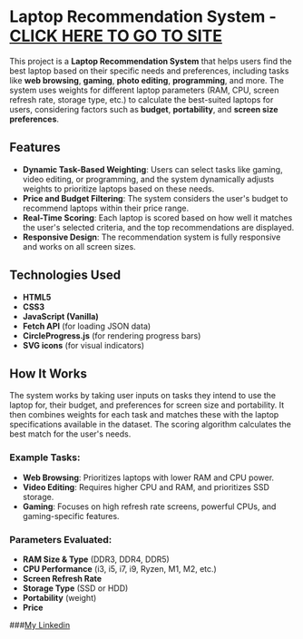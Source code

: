 # Laptop Recommendation System - [CLICK HERE TO GO TO SITE](toplaptop.net)

This project is a **Laptop Recommendation System** that helps users find the best laptop based on their specific needs and preferences, including tasks like **web browsing**, **gaming**, **photo editing**, **programming**, and more. The system uses weights for different laptop parameters (RAM, CPU, screen refresh rate, storage type, etc.) to calculate the best-suited laptops for users, considering factors such as **budget**, **portability**, and **screen size preferences**.

## Features

- **Dynamic Task-Based Weighting**: Users can select tasks like gaming, video editing, or programming, and the system dynamically adjusts weights to prioritize laptops based on these needs.
- **Price and Budget Filtering**: The system considers the user's budget to recommend laptops within their price range.
- **Real-Time Scoring**: Each laptop is scored based on how well it matches the user's selected criteria, and the top recommendations are displayed.
- **Responsive Design**: The recommendation system is fully responsive and works on all screen sizes.

## Technologies Used

- **HTML5**
- **CSS3**
- **JavaScript (Vanilla)**
- **Fetch API** (for loading JSON data)
- **CircleProgress.js** (for rendering progress bars)
- **SVG icons** (for visual indicators)

## How It Works

The system works by taking user inputs on tasks they intend to use the laptop for, their budget, and preferences for screen size and portability. It then combines weights for each task and matches these with the laptop specifications available in the dataset. The scoring algorithm calculates the best match for the user's needs.

### Example Tasks:

- **Web Browsing**: Prioritizes laptops with lower RAM and CPU power.
- **Video Editing**: Requires higher CPU and RAM, and prioritizes SSD storage.
- **Gaming**: Focuses on high refresh rate screens, powerful CPUs, and gaming-specific features.
  
### Parameters Evaluated:

- **RAM Size & Type** (DDR3, DDR4, DDR5)
- **CPU Performance** (i3, i5, i7, i9, Ryzen, M1, M2, etc.)
- **Screen Refresh Rate**
- **Storage Type** (SSD or HDD)
- **Portability** (weight)
- **Price**

###[My Linkedin](https://www.linkedin.com/in/daniel-ziv/)

